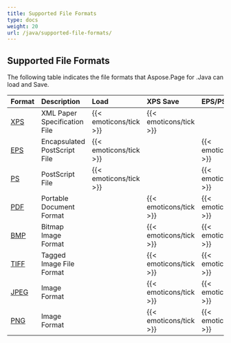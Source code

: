 ```yaml
---
title: Supported File Formats
type: docs
weight: 20
url: /java/supported-file-formats/
---
```


## **Supported File Formats**
The following table indicates the file formats that Aspose.Page for .Java can load and Save.

|**Format**|**Description**|**Load**|**XPS Save**|**EPS/PS Save**|**Remarks**|
| :- | :- | :- | :- | :- | :- |
|[XPS](https://docs.fileformat.com/page-description-language/xps/)|XML Paper Specification File|{{< emoticons/tick >}}|{{< emoticons/tick >}}| | |
|[EPS](https://docs.fileformat.com/page-description-language/eps/)|Encapsulated PostScript File|{{< emoticons/tick >}}| |{{< emoticons/tick >}}| |
|[PS](https://docs.fileformat.com/page-description-language/ps/)|PostScript File|{{< emoticons/tick >}}| |{{< emoticons/tick >}}| |
|[PDF](https://docs.fileformat.com/pdf/)|Portable Document Format| |{{< emoticons/tick >}}|{{< emoticons/tick >}}| |
|[BMP](https://docs.fileformat.com/image/bmp/)|Bitmap Image Format| |{{< emoticons/tick >}}|{{< emoticons/tick >}}| |
|[TIFF](https://docs.fileformat.com/image/tiff/)|Tagged Image File Format| |{{< emoticons/tick >}}|{{< emoticons/tick >}}| |
|[JPEG](https://docs.fileformat.com/image/jpeg/)|Image Format| |{{< emoticons/tick >}}|{{< emoticons/tick >}}| |
|[PNG](https://docs.fileformat.com/image/png/)|Image Format| |{{< emoticons/tick >}}|{{< emoticons/tick >}}| |

